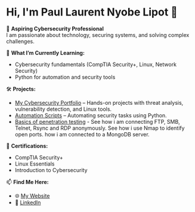 # Hi, I'm Paul Laurent Nyobe Lipot 👋  

🔐 **Aspiring Cybersecurity Professional**  
I am passionate about technology, securing systems, and solving complex challenges.

🌱 **What I’m Currently Learning:**  
- Cybersecurity fundamentals (CompTIA Security+, Linux, Network Security)  
- Python for automation and security tools  

🛠️ **Projects:**  
- [My Cybersecurity Portfolio](#) – Hands-on projects with threat analysis, vulnerability detection, and Linux tools.  
- [Automation Scripts](#) – Automating security tasks using Python.
- [Basics of penetration testing](https://github.com/Nypal/basics-of-Penetration-Testing/blob/main/README.md) - See how i am connecting FTP, SMB, Telnet, Rsync and RDP anonymously.
See how i use Nmap to identify open ports.
how i am connected to a MongoDB server.

🎯 **Certifications:**  
- CompTIA Security+  
- Linux Essentials  
- Introduction to Cybersecurity  

📫 **Find Me Here:**  
- 🌐 [My Website](https://cyberdefenderpaul.com)  
- 💼 [LinkedIn](https://www.linkedin.com/in/paul-laurent-nyobe-lipot)  
